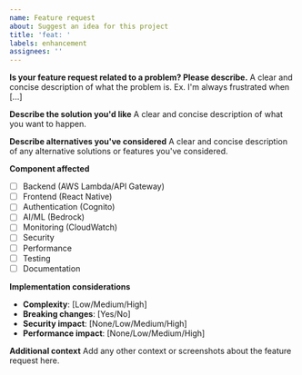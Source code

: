 ```yaml
---
name: Feature request
about: Suggest an idea for this project
title: 'feat: '
labels: enhancement
assignees: ''
---
```


**Is your feature request related to a problem? Please describe.**
A clear and concise description of what the problem is. Ex. I'm always frustrated when [...]

**Describe the solution you'd like**
A clear and concise description of what you want to happen.

**Describe alternatives you've considered**
A clear and concise description of any alternative solutions or features you've considered.

**Component affected**
- [ ] Backend (AWS Lambda/API Gateway)
- [ ] Frontend (React Native)
- [ ] Authentication (Cognito)
- [ ] AI/ML (Bedrock)
- [ ] Monitoring (CloudWatch)
- [ ] Security
- [ ] Performance
- [ ] Testing
- [ ] Documentation

**Implementation considerations**
- **Complexity**: [Low/Medium/High]
- **Breaking changes**: [Yes/No]
- **Security impact**: [None/Low/Medium/High]
- **Performance impact**: [None/Low/Medium/High]

**Additional context**
Add any other context or screenshots about the feature request here.